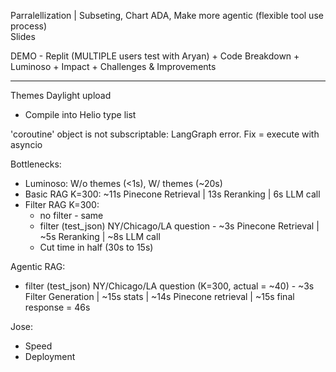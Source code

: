 Parralellization |  Subseting, Chart ADA, Make more agentic (flexible tool use process)    
Slides

DEMO - Replit (MULTIPLE users test with Aryan) +  Code Breakdown + Luminoso + Impact + Challenges & Improvements  


_________________

Themes Daylight upload
 - Compile into Helio type list


'coroutine' object is not subscriptable:
LangGraph error. Fix = execute with asyncio  

Bottlenecks:

- Luminoso: W/o themes (<1s), W/ themes (~20s)
- Basic RAG K=300: ~11s Pinecone Retrieval | 13s Reranking | 6s LLM call
- Filter RAG K=300:
  - no filter - same
  - filter (test_json) NY/Chicago/LA question - ~3s Pinecone Retrieval | ~5s Reranking | ~8s LLM call
  - Cut time in half (30s to 15s)

Agentic RAG:
- filter (test_json) NY/Chicago/LA question (K=300, actual = ~40) - ~3s Filter Generation | ~15s stats | ~14s Pinecone retrieval | ~15s final response = 46s


Jose:
- Speed
- Deployment
